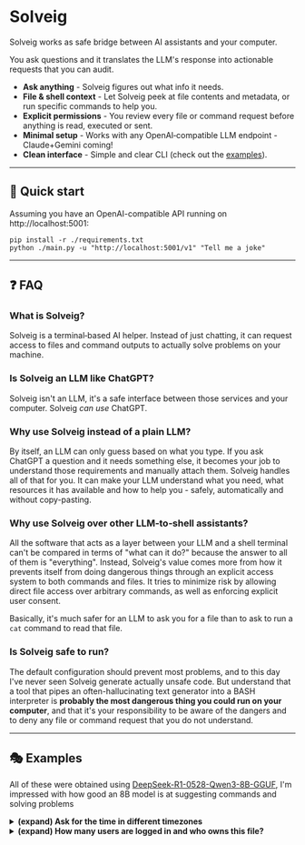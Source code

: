 # Solveig

Solveig works as safe bridge between AI assistants and your computer.

You ask questions and it translates the LLM's response into actionable requests that you can audit.

* **Ask anything** - Solveig figures out what info it needs.
* **File & shell context** - Let Solveig peek at file contents and metadata, or run specific commands to help you.
* **Explicit permissions** - You review every file or command request before anything is read, executed or sent.
* **Minimal setup** - Works with any OpenAI‑compatible LLM endpoint - Claude+Gemini coming!
* **Clean interface** - Simple and clear CLI (check out the [examples](#-examples)).

---

## 🚀 Quick start

Assuming you have an OpenAI-compatible API running on http://localhost:5001:

```commandline
pip install -r ./requirements.txt
python ./main.py -u "http://localhost:5001/v1" "Tell me a joke" 
```

---

## ❓ FAQ


### What is Solveig?

Solveig is a terminal‑based AI helper. Instead of just chatting, it can request access to files and command outputs
to actually solve problems on your machine.

### Is Solveig an LLM like ChatGPT?

Solveig isn't an LLM, it's a safe interface between those services and your computer. Solveig *can use* ChatGPT.

### Why use Solveig instead of a plain LLM?

By itself, an LLM can only guess based on what you type.
If you ask ChatGPT a question and it needs something else, it becomes your job to understand those requirements and manually attach them.
Solveig handles all of that for you. It can make your LLM understand what you need,
what resources it has available and how to help you - safely, automatically and without copy-pasting.

### Why use Solveig over other LLM‑to‑shell assistants?

All the software that acts as a layer between your LLM and a shell terminal can't be compared in terms of "what can it do?"
because the answer to all of them is "everything". Instead, Solveig's value comes more from how it prevents itself from doing
dangerous things through an explicit access system to both commands and files. It tries to minimize risk by allowing
direct file access over arbitrary commands, as well as enforcing explicit user consent.

Basically, it's much safer for an LLM to ask you for a file than to ask to run a `cat` command to read that file.

### Is Solveig safe to run?

The default configuration should prevent most problems, and to this day I've never seen Solveig generate actually unsafe code.
But understand that a tool that pipes an often-hallucinating text generator into a BASH interpreter is **probably
the most dangerous thing you could run on your computer**, and that it's your responsibility to be aware of the dangers
and to deny any file or command request that you do not understand.

---

## 🎭 Examples

All of these were obtained using [DeepSeek-R1-0528-Qwen3-8B-GGUF](https://huggingface.co/unsloth/DeepSeek-R1-0528-Qwen3-8B-GGUF/tree/main),
I'm impressed with how good an 8B model is at suggesting commands and solving problems

<details>
<summary><b>(expand) Ask for the time in different timezones</b></summary>

```
--- User -----------------------------------------------------------------------------------------------------------------------------------
Reply:
 > I need to check the current date and time

--- Assistant ------------------------------------------------------------------------------------------------------------------------------
To check the current date and time, I can use the date command. Let me see what it outputs.

[ Requirements (1) ]
  Commands:
    date

--- User -----------------------------------------------------------------------------------------------------------------------------------
[ Requirement Results (1) ]
  [ Command ]
    Run this to show the current date and time.
      command: date
    ? Allow running command? [y/N]: y
    [ Output ]
      Thu Jul 17 06:41:30 PM EEST 2025
    ? Allow sending output? [y/N]: y

Reply:
 > Can you also tell me the time in Hong Kong?

--- Assistant ------------------------------------------------------------------------------------------------------------------------------
The output from the date command shows the local time in EEST timezone. To get the time in Hong Kong, which is in the Asia/Hong_Kong timezone, I need to use the date command with the appropriate timezone set.

[ Requirements (1) ]
  Commands:
    TZ=Asia/Hong_Kong date +'%Y-%m-%d %H:%M:%S %z'

--- User -----------------------------------------------------------------------------------------------------------------------------------
[ Requirement Results (1) ]
  [ Command ]
    Run this command to display the current time in Hong Kong (Asia/Hong_Kong timezone).
      command: TZ=Asia/Hong_Kong date +'%Y-%m-%d %H:%M:%S %z'
    ? Allow running command? [y/N]: y
    [ Output ]
      2025-07-17 23:41:55 +0800
    ? Allow sending output? [y/N]: y

Reply:
 > 

--- Assistant ------------------------------------------------------------------------------------------------------------------------------
Now I have the local time in EEST and the time in Hong Kong (Asia/Hong_Kong). The local time is July 17, 2025, 18:41:55 in EEST, and the Hong Kong time is July 17, 2025, 23:41:55 in +0800. I hope this helps!

```
</details>

<details>
<summary><b>(expand) How many users are logged in and who owns this file?</b></summary>

```
--- User -----------------------------------------------------------------------------------------------------------------------------------
Reply:
 > How many users are logged in and who owns ~/run.sh?

--- Assistant ------------------------------------------------------------------------------------------------------------------------------
To determine how many users are logged in, I can check the output of the 'who' command. It will list all currently logged-in users and their details. Additionally, I need to know the owner of the file ~/run.sh, which can be found in the file's metadata.

[ Requirements (2) ]
  Files:
    ~/run.sh (metadata)
  Commands:
    who

--- User -----------------------------------------------------------------------------------------------------------------------------------
[ Requirement Results (2) ]
  [ Command ]
    Run this command to check how many users are logged in. The 'who' command lists all logged-in users, and we can count them from the output.
      command: who
    ? Allow running command? [y/N]: y
    [ Output ]
      jdoe seat0        2025-07-01 12:18
      jdoe tty2         2025-07-01 12:18
    ? Allow sending output? [y/N]: y
  [ File ]
    Run this to get the metadata of the file to find out who owns it.
      path: ~/run.sh (dir=False)
    ? Read file? [y=contents+metadata / m=metadata / N=skip]: m
    [ Metadata ]
    {"path": "/home/jdoe/run.sh", "size": 101 (...) , "mtime": "Thu Jul 17 02:54:43 2025", "is_directory": false, "owner": "jdoe", "group": "jdoe"}
    ? Allow sending file data? [y/N]: y

Reply:
 > Here you go!

--- Assistant ------------------------------------------------------------------------------------------------------------------------------
Based on the 'who' command output, there are two users logged in: 'jdoe' on seat0 and 'jdoe' on tty2. The file ~/run.sh is owned by 'jdoe'.

```
</details>

